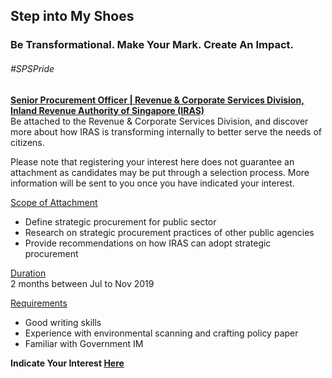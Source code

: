 <!-- ---
title: 'Learning Festival 1-19 July 2019'
permalink: /events/learning-journeys/event-details/iras6/
breadcrumb: 'Step into My Steps'

--- -->


## Step into My Shoes 
### Be Transformational. Make Your Mark. Create An Impact. 

###### _#SPSPride_

<u><b>Senior Procurement Officer | Revenue & Corporate Services Division, Inland Revenue Authority of Singapore (IRAS)</b></u><br>
Be attached to the Revenue & Corporate Services Division, and discover more about how IRAS is transforming internally to better serve the needs of citizens.

Please note that registering your interest here does not guarantee an attachment as candidates may be put through a selection process. More information will be sent to you once you have indicated your interest.

<u>Scope of Attachment</u><br>
 * Define strategic procurement for public sector
 * Research on strategic procurement practices of other public agencies
 * Provide recommendations on how IRAS can adopt strategic procurement
 
<u>Duration</u><br>
2 months between Jul to Nov 2019

<u>Requirements</u><br>
 * Good writing skills
 * Experience with environmental scanning and crafting policy paper
 * Familiar with Government IM
 
**Indicate Your Interest [Here](https://www.eventbrite.sg/e/step-into-my-shoes-iras-short-term-attachment-opportunity-with-the-revenue-corporate-services-registration-62030784747)**

